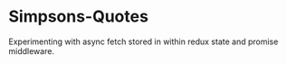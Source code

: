# Simpsons-Quotes

Experimenting with async fetch stored in within redux state and promise middleware. 
